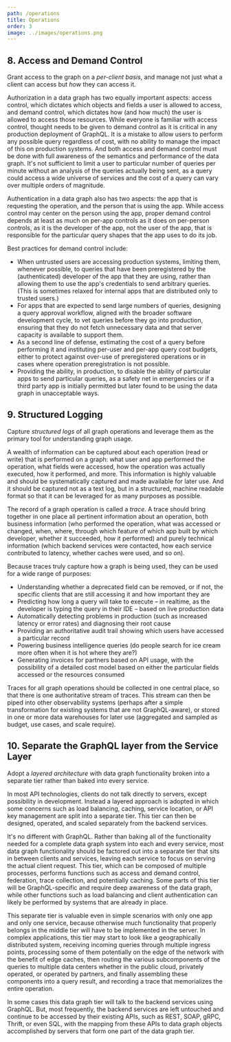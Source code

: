 ```yaml
---
path: /operations
title: Operations
order: 3
image: ../images/operations.png
---
```


## 8. Access and Demand Control

Grant access to the graph on a *per-client basis*, and manage not just what a client can access but *how* they can access it.

Authorization in a data graph has two equally important aspects: access control, which dictates which objects and fields a user is allowed to access, and demand control, which dictates how (and how much) the user is allowed to access those resources. While everyone is familiar with access control, thought needs to be given to demand control as it is critical in any production deployment of GraphQL. It is a mistake to allow users to perform any possible query regardless of cost, with no ability to manage the impact of this on production systems. And both access and demand control must be done with full awareness of the semantics and performance of the data graph. It's not sufficient to limit a user to particular number of queries per minute without an analysis of the queries actually being sent, as a query could access a wide universe of services and the cost of a query can vary over multiple orders of magnitude.

Authentication in a data graph also has two aspects: the app that is requesting the operation, and the person that is using the app. While access control may center on the person using the app, proper demand control depends at least as much on per-app controls as it does on per-person controls, as it is the developer of the app, not the user of the app, that is responsible for the particular query shapes that the app uses to do its job.

Best practices for demand control include:

* When untrusted users are accessing production systems, limiting them, whenever possible, to queries that have been preregistered by the (authenticated) developer of the app that they are using, rather than allowing them to use the app's credentials to send arbitrary queries. (This is sometimes relaxed for internal apps that are distributed only to trusted users.)
* For apps that are expected to send large numbers of queries, designing a query approval workflow, aligned with the broader software development cycle, to vet queries before they go into production, ensuring that they do not fetch unnecessary data and that server capacity is available to support them.
* As a second line of defense, estimating the cost of a query before performing it and instituting per-user and per-app query cost budgets, either to protect against over-use of preregistered operations or in cases where operation preregistration is not possible.
* Providing the ability, in production, to disable the ability of particular apps to send particular queries, as a safety net in emergencies or if a third party app is initially permitted but later found to be using the data graph in unacceptable ways.

## 9. Structured Logging

Capture *structured logs* of all graph operations and leverage them as the primary tool for understanding graph usage.

A wealth of information can be captured about each operation (read or write) that is performed on a graph: what user and app performed the operation, what fields were accessed, how the operation was actually executed, how it performed, and more. This information is highly valuable and should be systematically captured and made available for later use. And it should be captured not as a text log, but in a structured, machine readable format so that it can be leveraged for as many purposes as possible.

The record of a graph operation is called a *trace*. A trace should bring together in one place all pertinent information about an operation, both business information (who performed the operation, what was accessed or changed, when, where, through which feature of which app built by which developer, whether it succeeded, how it performed) and purely technical information (which backend services were contacted, how each service contributed to latency, whether caches were used, and so on). 

Because traces truly capture how a graph is being used, they can be used for a wide range of purposes:

* Understanding whether a deprecated field can be removed, or if not, the specific clients that are still accessing it and how important they are
* Predicting how long a query will take to execute – in realtime, as the developer is typing the query in their IDE – based on live production data
* Automatically detecting problems in production (such as increased latency or error rates) and diagnosing their root cause
* Providing an authoritative audit trail showing which users have accessed a particular record
* Powering business intelligence queries (do people search for ice cream more often when it is hot where they are?)
* Generating invoices for partners based on API usage, with the possibility of a detailed cost model based on either the particular fields accessed or the resources consumed

Traces for all graph operations should be collected in one central place, so that there is one authoritative stream of traces. This stream can then be piped into other observability systems (perhaps after a simple transformation for existing systems that are not GraphQL-aware), or stored in one or more data warehouses for later use (aggregated and sampled as budget, use cases, and scale require). 

## 10. Separate the GraphQL layer from the Service Layer

Adopt a *layered architecture* with data graph functionality broken into a separate tier rather than baked into every service.

In most API technologies, clients do not talk directly to servers, except possibility in development. Instead a layered approach is adopted in which some concerns such as load balancing, caching, service location, or API key management are split into a separate tier. This tier can then be designed, operated, and scaled separately from the backend services.

It's no different with GraphQL. Rather than baking all of the functionality needed for a complete data graph system into each and every service, most data graph functionality should be factored out into a separate tier that sits in between clients and services, leaving each service to focus on serving the actual client request. This tier, which can be composed of multiple processes, performs functions such as access and demand control, federation, trace collection, and potentially caching. Some parts of this tier will be GraphQL-specific and require deep awareness of the data graph, while other functions such as load balancing and client authentication can likely be performed by systems that are already in place.

This separate tier is valuable even in simple scenarios with only one app and only one service, because otherwise much functionality that properly belongs in the middle tier will have to be implemented in the server. In complex applications, this tier may start to look like a geographically distributed system, receiving incoming queries through multiple ingress points, processing some of them potentially on the edge of the network with the benefit of edge caches, then routing the various subcomponents of the queries to multiple data centers whether in the public cloud, privately operated, or operated by partners, and finally assembling these components into a query result, and recording a trace that memorializes the entire operation.

In some cases this data graph tier will talk to the backend services using GraphQL. But, most frequently, the backend services are left untouched and continue to be accessed by their existing APIs, such as REST, SOAP, gRPC, Thrift, or even SQL, with the mapping from these APIs to data graph objects accomplished by servers that form one part of the data graph tier.

